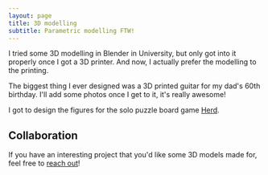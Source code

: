 ```yaml
---
layout: page
title: 3D modelling
subtitle: Parametric modelling FTW!
---
```


I tried some 3D modelling in Blender in University, but only got into it properly once I got a 3D printer. And now, I actually prefer the modelling to the printing.

The biggest thing I ever designed was a 3D printed guitar for my dad's 60th birthday. I'll add some photos once I get to it, it's really awesome!

I got to design the figures for the solo puzzle board game [Herd](/projects/herd).

## Collaboration
If you have an interesting project that you'd like some 3D models made for, feel free to [reach out](mailto:vojta@karen.plus)!